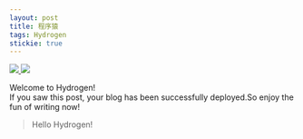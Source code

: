 ```yaml
---
layout: post
title: 程序猿
tags: Hydrogen
stickie: true
---
```

<a href="https://17824909342.github.io/2017-12-23-hello-world1.html"><img src="https://ss2.bdstatic.com/70cFvnSh_Q1YnxGkpoWK1HF6hhy/it/u=1177396491,1238594963&fm=26&gp=0.jpg"> </a>
<a href="https://17824909342.github.io/2017-12-23-hello-world2.html"><img src="https://timgsa.baidu.com/timg?image&quality=80&size=b9999_10000&sec=1565977423634&di=fb2547134d3c061917be844ce9bbb2d7&imgtype=0&src=http%3A%2F%2Fb-ssl.duitang.com%2Fuploads%2Fitem%2F201512%2F29%2F20151229213913_PGtke.thumb.700_0.jpeg"> </a>

Welcome to Hydrogen!<br>If you saw this post, your blog has been successfully deployed.So enjoy the fun of writing now!

> Hello Hydrogen!

